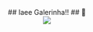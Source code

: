 <div align="center">
 ## Iaee Galerinha!! ## 👋
</div>
<div align="center">
<img src="https://thumbs.gfycat.com/BigGraciousBoutu-size_restricted.gif" />
</div>
